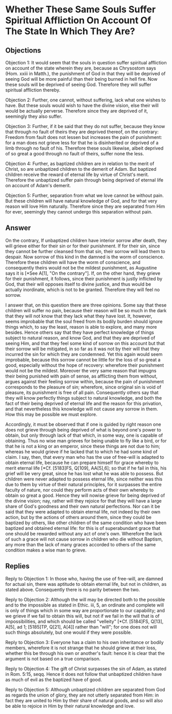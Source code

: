 # Whether These Same Souls Suffer Spiritual Affliction On Account Of The State In Which They Are?

## Objections

Objection 1: It would seem that the souls in question suffer spiritual affliction on account of the state wherein they are, because as Chrysostom says (Hom. xxiii in Matth.), the punishment of God in that they will be deprived of seeing God will be more painful than their being burned in hell fire. Now these souls will be deprived of seeing God. Therefore they will suffer spiritual affliction thereby.

Objection 2: Further, one cannot, without suffering, lack what one wishes to have. But these souls would wish to have the divine vision, else their will would be actually perverse. Therefore since they are deprived of it, seemingly they also suffer.

Objection 3: Further, if it be said that they do not suffer, because they know that through no fault of theirs they are deprived thereof, on the contrary: Freedom from fault does not lessen but increases the pain of punishment: for a man does not grieve less for that he is disinherited or deprived of a limb through no fault of his. Therefore these souls likewise, albeit deprived of so great a good through no fault of theirs, suffer none the less.

Objection 4: Further, as baptized children are in relation to the merit of Christ, so are unbaptized children to the demerit of Adam. But baptized children receive the reward of eternal life by virtue of Christ's merit. Therefore the unbaptized suffer pain through being deprived of eternal life on account of Adam's demerit.

Objection 5: Further, separation from what we love cannot be without pain. But these children will have natural knowledge of God, and for that very reason will love Him naturally. Therefore since they are separated from Him for ever, seemingly they cannot undergo this separation without pain.

## Answer

On the contrary, If unbaptized children have interior sorrow after death, they will grieve either for their sin or for their punishment. If for their sin, since they cannot be further cleansed from that sin, their sorrow will lead them to despair. Now sorrow of this kind in the damned is the worm of conscience. Therefore these children will have the worm of conscience, and consequently theirs would not be the mildest punishment, as Augustine says it is [*See A[1], "On the contrary"]. If, on the other hand, they grieve for their punishment, it follows, since their punishment is justly inflicted by God, that their will opposes itself to divine justice, and thus would be actually inordinate, which is not to be granted. Therefore they will feel no sorrow.

I answer that, on this question there are three opinions. Some say that these children will suffer no pain, because their reason will be so much in the dark that they will not know that they lack what they have lost. It, however, seems improbable that the soul freed from its bodily burden should ignore things which, to say the least, reason is able to explore, and many more besides. Hence others say that they have perfect knowledge of things subject to natural reason, and know God, and that they are deprived of seeing Him, and that they feel some kind of sorrow on this account but that their sorrow will be mitigated, in so far as it was not by their will that they incurred the sin for which they are condemned. Yet this again would seem improbable, because this sorrow cannot be little for the loss of so great a good, especially without the hope of recovery: wherefore their punishment would not be the mildest. Moreover the very same reason that impugns their being punished with pain of sense, as afflicting them from without, argues against their feeling sorrow within, because the pain of punishment corresponds to the pleasure of sin; wherefore, since original sin is void of pleasure, its punishment is free of all pain. Consequently others say that they will know perfectly things subject to natural knowledge, and both the fact of their being deprived of eternal life and the reason for this privation, and that nevertheless this knowledge will not cause any sorrow in them. How this may be possible we must explore.

Accordingly, it must be observed that if one is guided by right reason one does not grieve through being deprived of what is beyond one's power to obtain, but only through lack of that which, in some way, one is capable of obtaining. Thus no wise man grieves for being unable to fly like a bird, or for that he is not a king or an emperor, since these things are not due to him; whereas he would grieve if he lacked that to which he had some kind of claim. I say, then, that every man who has the use of free-will is adapted to obtain eternal life, because he can prepare himself for grace whereby to merit eternal life [*Cf. [5183]FS, Q[109], AA[5],6]; so that if he fail in this, his grief will be very great, since he has lost what he was able to possess. But children were never adapted to possess eternal life, since neither was this due to them by virtue of their natural principles, for it surpasses the entire faculty of nature, nor could they perform acts of their own whereby to obtain so great a good. Hence they will nowise grieve for being deprived of the divine vision; nay, rather will they rejoice for that they will have a large share of God's goodness and their own natural perfections. Nor can it be said that they were adapted to obtain eternal life, not indeed by their own action, but by the actions of others around them, since they could be baptized by others, like other children of the same condition who have been baptized and obtained eternal life: for this is of superabundant grace that one should be rewarded without any act of one's own. Wherefore the lack of such a grace will not cause sorrow in children who die without Baptism, any more than the lack of many graces accorded to others of the same condition makes a wise man to grieve.

## Replies

Reply to Objection 1: In those who, having the use of free-will, are damned for actual sin, there was aptitude to obtain eternal life, but not in children, as stated above. Consequently there is no parity between the two.

Reply to Objection 2: Although the will may be directed both to the possible and to the impossible as stated in Ethic. iii, 5, an ordinate and complete will is only of things which in some way are proportionate to our capability; and we grieve if we fail to obtain this will, but not if we fail in the will that is of impossibilities, and which should be called "velleity" [*Cf. [5184]FS, Q[13], A[5], ad 1; [5185]TP, Q[21], A[4]] rather than "will"; for one does not will such things absolutely, but one would if they were possible.

Reply to Objection 3: Everyone has a claim to his own inheritance or bodily members, wherefore it is not strange that he should grieve at their loss, whether this be through his own or another's fault: hence it is clear that the argument is not based on a true comparison.

Reply to Objection 4: The gift of Christ surpasses the sin of Adam, as stated in Rom. 5:15, seqq. Hence it does not follow that unbaptized children have as much of evil as the baptized have of good.

Reply to Objection 5: Although unbaptized children are separated from God as regards the union of glory, they are not utterly separated from Him: in fact they are united to Him by their share of natural goods, and so will also be able to rejoice in Him by their natural knowledge and love.